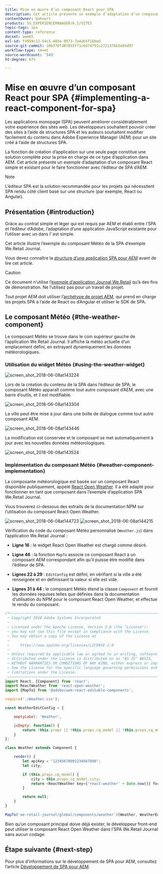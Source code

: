 ```yaml
---
title: Mise en œuvre d’un composant React pour SPA
description: Cet article présente un exemple d’adaptation d’un composant React simple et existant pour travailler avec l’éditeur SPA Adobe Experience Manager (AEM).
contentOwner: bohnert
products: SG_EXPERIENCEMANAGER/6.5/SITES
topic-tags: spa
content-type: reference
docset: aem65
exl-id: f4959c12-54c5-403a-9973-7a4ab5f16bed
source-git-commit: 10b370fd8f855f71c6d7d791c272137bb5e04d97
workflow-type: tm+mt
source-wordcount: '543'
ht-degree: 67%

---
```


# Mise en œuvre d’un composant React pour SPA {#implementing-a-react-component-for-spa}

Les applications monopage (SPA) peuvent améliorer considérablement votre expérience des sites web. Les développeurs souhaitent pouvoir créer des sites à l’aide de structures SPA et les auteurs souhaitent modifier facilement du contenu dans Adobe Experience Manager (AEM) pour un site créé à l’aide de structures SPA.

La fonction de création d’application sur une seule page constitue une solution complète pour la prise en charge de ce type d’application dans AEM. Cet article présente un exemple d’adaptation d’un composant React simple et existant pour le faire fonctionner avec l’éditeur de SPA d’AEM.

>[!NOTE]
>
>L’éditeur SPA est la solution recommandée pour les projets qui nécessitent SPA rendu côté client basé sur une structure (par exemple, React ou Angular).

## Présentation {#introduction}

Grâce au contrat simple et léger qui est requis par AEM et établi entre l’SPA et l’éditeur d’Adobe, l’adaptation d’une application JavaScript existante pour l’utiliser avec un  dans l’ est simple.

Cet article illustre l’exemple du composant Météo de la SPA d’exemple We.Retail Journal.

Vous devez connaître la [structure d’une application SPA pour AEM](/help/sites-developing/spa-getting-started-react.md) avant de lire cet article.

>[!CAUTION]
>Ce document n’utilise l’[exemple d’application Journal We.Retail](https://github.com/adobe/aem-sample-we-retail-journal) qu’à des fins de démonstration. Ne l’utilisez pas pour un travail de projet.
>
>Tout projet AEM doit utiliser l’[archétype de projet AEM](https://experienceleague.adobe.com/docs/experience-manager-core-components/using/developing/archetype/overview.html?lang=fr), qui prend en charge les projets SPA à l’aide de React ou d’Angular et utiliser le SDK de SPA.

## Le composant Météo {#the-weather-component}

Le composant Météo se trouve dans le coin supérieur gauche de l’application We.Retail Journal. Il affiche la météo actuelle d’un emplacement défini, en extrayant dynamiquement les données météorologiques.

### Utilisation du widget Météo {#using-the-weather-widget}

![screen_shot_2018-06-08at143224](assets/screen_shot_2018-06-08at143224.png)

Lors de la création du contenu de la SPA dans l’éditeur de SPA, le composant Météo apparaît comme tout autre composant d’AEM, avec une barre d’outils, et il est modifiable.

![screen_shot_2018-06-08at143304](assets/screen_shot_2018-06-08at143304.png)

La ville peut être mise à jour dans une boîte de dialogue comme tout autre composant AEM.

![screen_shot_2018-06-08at143446](assets/screen_shot_2018-06-08at143446.png)

La modification est conservée et le composant se met automatiquement à jour avec les nouvelles données météorologiques.

![screen_shot_2018-06-08at143524](assets/screen_shot_2018-06-08at143524.png)

### Implémentation du composant Météo {#weather-component-implementation}

La composante météorologique est basée sur un composant React disponible publiquement, appelé [React Open Weather](https://www.npmjs.com/package/react-open-weather). Il a été adapté pour fonctionner en tant que composant dans l’exemple d’application SPA We.Retail Journal.

Vous trouverez ci-dessous des extraits de la documentation NPM sur l’utilisation du composant React Open Weather.

![screen_shot_2018-06-08at144723](assets/screen_shot_2018-06-08at144723.png) ![screen_shot_2018-06-08at144215](assets/screen_shot_2018-06-08at144215.png)

Vérification du code du composant Météo personnalisé (`Weather.js`) dans l’application We.Retail Journal :

* **Ligne 16** : le widget React Open Weather est chargé comme désiré.
* **Ligne 46** : la fonction `MapTo` associe ce composant React à un composant AEM correspondant afin qu’il puisse être modifié dans l’éditeur de SPA.

* **Lignes 22 à 29** : `EditConfig` est défini, en vérifiant si la ville a été renseignée et en définissant la valeur si elle est vide.

* **Lignes 31 à 44** : le composant Météo étend la classe `Component` et fournit les données requises telles que définies dans la documentation d’utilisation du NPM pour le composant React Open Weather, et effectue le rendu du composant.

```javascript
/*~~~~~~~~~~~~~~~~~~~~~~~~~~~~~~~~~~~~~~~~~~~~~~~~~~~~~~~~~~~~~~~~~~~~~~~~~~~~~~
 ~ Copyright 2018 Adobe Systems Incorporated
 ~
 ~ Licensed under the Apache License, Version 2.0 (the "License");
 ~ you may not use this file except in compliance with the License.
 ~ You may obtain a copy of the License at
 ~
 ~     https://www.apache.org/licenses/LICENSE-2.0
 ~
 ~ Unless required by applicable law or agreed to in writing, software
 ~ distributed under the License is distributed on an "AS IS" BASIS,
 ~ WITHOUT WARRANTIES OR CONDITIONS OF ANY KIND, either express or implied.
 ~ See the License for the specific language governing permissions and
 ~ limitations under the License.
 ~~~~~~~~~~~~~~~~~~~~~~~~~~~~~~~~~~~~~~~~~~~~~~~~~~~~~~~~~~~~~~~~~~~~~~~~~~~~~*/
import React, {Component} from 'react';
import ReactWeather from 'react-open-weather';
import {MapTo} from '@adobe/aem-react-editable-components';

require('./Weather.css');

const WeatherEditConfig = {

    emptyLabel: 'Weather',

    isEmpty: function() {
        return !this.props || !this.props.cq_model || !this.props.cq_model.city || this.props.cq_model.city.trim().length < 1;
    }
};

class Weather extends Component {

    render() {
        let apiKey = "12345678901234567890";
        let city;

        if (this.props.cq_model) {
            city = this.props.cq_model.city;
            return <ReactWeather key={'react-weather' + Date.now()} forecast="today" apikey={apiKey} type="city" city={city} />
        }

        return null;
    }
}

MapTo('we-retail-journal/global/components/weather')(Weather, WeatherEditConfig);
```

Bien qu’un composant principal doive déjà exister, le développeur front-end peut utiliser le composant React Open Weather dans l’SPA We.Retail Journal sans aucun codage.

## Étape suivante {#next-step}

Pour plus d’informations sur le développement de SPA pour AEM, consultez l’article [Développement de SPA pour AEM](/help/sites-developing/spa-architecture.md).
